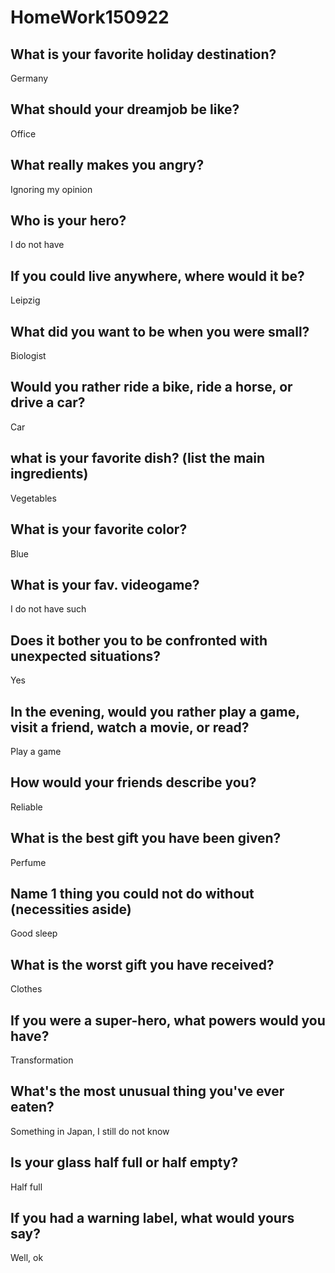 # HomeWork150922
## What is your favorite holiday destination?
Germany

## What should your dreamjob be like?
Office

## What really makes you angry?
Ignoring my opinion

## Who is your hero?
I do not have

## If you could live anywhere, where would it be?
Leipzig

## What did you want to be when you were small?
Biologist

## Would you rather ride a bike, ride a horse, or drive a car?
Car

## what is your favorite dish? (list the main ingredients)
Vegetables

## What is your favorite color?
Blue

## What is your fav. videogame?
I do not have such

## Does it bother you to be confronted with unexpected situations?
Yes

## In the evening, would you rather play a game, visit a friend, watch a movie, or read?
Play a game

## How would your friends describe you?
Reliable

## What is the best gift you have been given?
Perfume

## Name 1 thing you could not do without (necessities aside)
Good sleep

## What is the worst gift you have received?
Clothes

## If you were a super-hero, what powers would you have?
Transformation

## What's the most unusual thing you've ever eaten?
Something in Japan, I still do not know

## Is your glass half full or half empty?
Half full

## If you had a warning label, what would yours say?
Well, ok
